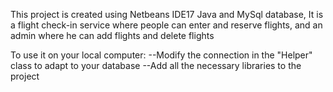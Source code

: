 This project is created using Netbeans IDE17 Java and MySql database, It is a flight check-in service where people can enter and reserve flights, and an admin where he can add flights and delete flights

To use it on your local computer: 
--Modify the connection in the "Helper" class to adapt to your database 
--Add all the necessary libraries to the project